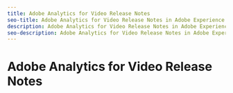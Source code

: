```yaml
---
title: Adobe Analytics for Video Release Notes
seo-title: Adobe Analytics for Video Release Notes in Adobe Experience Platform Launch
description: Adobe Analytics for Video Release Notes in Adobe Experience Platform Launch
seo-description: Adobe Analytics for Video Release Notes in Adobe Experience Platform Launch
---
```


# Adobe Analytics for Video Release Notes
